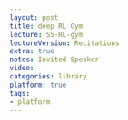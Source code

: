 ```yaml
---
layout: post
title: deep RL Gym 
lecture: S5-RL-gym
lectureVersion: Recitations
extra: true
notes: Invited Speaker
video:  
categories: library
platform: true
tags:
- platform
---
```

